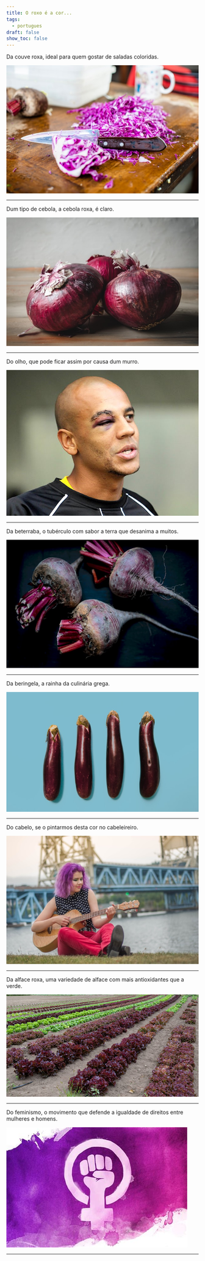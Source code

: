 ```yaml
---
title: O roxo é a cor...
tags:
  - portugues
draft: false
show_toc: false
---
```

Da couve roxa, ideal para quem gostar de saladas coloridas.

![Image](/img/couve_roxa.jpg)

---

Dum tipo de cebola, a cebola roxa, é claro. 

![Image](/img/cebola.jpg)

---

Do olho, que pode ficar assim por causa dum murro.

![Image](/img/olho_roxo.jpg)

---

Da beterraba, o tubérculo com sabor a terra que desanima a muitos.

![Image](/img/beterraba.jpg)

---

Da beringela, a rainha da culinária grega.

![Image](/img/berinjela.jpg)

---

Do cabelo, se o pintarmos desta cor no cabeleireiro.

![Image](/img/cabelo_roxo.jpg)

---

Da alface roxa, uma variedade de alface com mais antioxidantes que a verde.

![Image](/img/alface_verde_roxa.jpg)

---

Do feminismo, o movimento que defende a igualdade de direitos entre mulheres e homens.

![Image](/img/feminismo_roxo.jpg)

---

